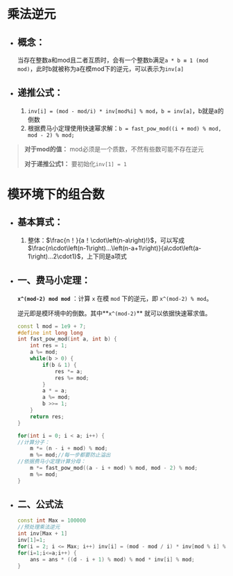 # 乘法逆元
- ## 概念：

  当存在整数a和mod且二者互质时，会有一个整数b满足`a * b ≡ 1 (mod mod)`，此时b就被称为a在模mod下的逆元，可以表示为`inv[a]`

- ## 递推公式：

  1. `inv[i] = (mod - mod/i) * inv[mod%i] % mod`，`b = inv[a]`，b就是a的倒数
  2. 根据费马小定理使用快速幂求解：`b = fast_pow_mod((i + mod) % mod, mod - 2) % mod;`

> **对于mod的值：** mod必须是一个质数，不然有些数可能不存在逆元
>
> **对于递推公式1：** 要初始化`inv[1] = 1`
# 模环境下的组合数
- ## 基本算式：

  1. 整体：$\frac{n！}{a！\cdot\left(n-a\right)!}$，可以写成$\frac{n\cdot\left(n-1\right)...\left(n-a+1\right)}{a\cdot\left(a-1\right)...2\cdot1}$，上下同是a项式

- ## 一、费马小定理：

   **`x^(mod-2) mod mod`** ：计算 `x` 在模 `mod` 下的逆元，即 `x^(mod-2) % mod`。

  逆元即是模环境中的倒数。其中**`x^(mod-2)`** 就可以依据快速幂求值。

  ```cpp
  const l mod = 1e9 + 7;
  #define int long long
  int fast_pow_mod(int a, int b) {
      int res = 1;
      a %= mod;
      while(b > 0) {
          if(b & 1) {
              res *= a;
              res %= mod;
          }
          a * = a;
          a %= mod;
          b >>= 1;
      }
      return res;
  }

  for(int i = 0; i < a; i++) {
  //计算分子：
      m *= (n - i + mod) % mod;
      m %= mod;//每一步都要防止溢出
  //依据费马小定理计算分母：
      m *= fast_pow_mod((a - i + mod) % mod, mod - 2) % mod;
      m %= mod;
  }
  ```

- ## 二、公式法

  ```cpp
  const int Max = 100000
  //预处理乘法逆元
  int inv[Max + 1]
  inv[1]=1;
  for(i = 2; i <= Max; i++) inv[i] = (mod - mod / i) * inv[mod % i] % mod;
  for(i=1;i<=a;i++) {
      ans = ans * ((d - i + 1) % mod) % mod * inv[i] % mod;
  }
  ```